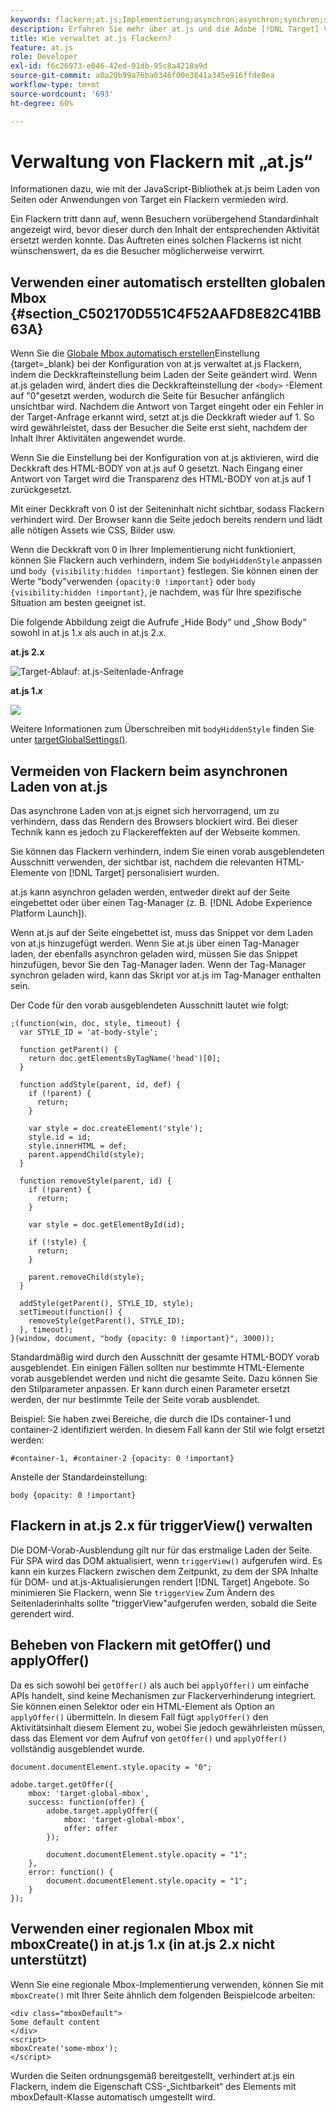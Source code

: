 ```yaml
---
keywords: flackern;at.js;Implementierung;asynchron;asynchron;synchron;synchron
description: Erfahren Sie mehr über at.js und die Adobe [!DNL Target] Vermeiden Sie Flackern (Standardinhalt wird vorübergehend angezeigt, bevor er durch Aktivitätsinhalte ersetzt wird) während des Seiten- oder App-Ladevorgangs.
title: Wie verwaltet at.js Flackern?
feature: at.js
role: Developer
exl-id: f6c26973-e046-42ed-91db-95c8a4210a9d
source-git-commit: a0a20b99a76ba0346f00e3841a345e916ffde8ea
workflow-type: tm+mt
source-wordcount: '693'
ht-degree: 60%

---
```


# Verwaltung von Flackern mit „at.js“

Informationen dazu, wie mit der JavaScript-Bibliothek at.js beim Laden von Seiten oder Anwendungen von Target ein Flackern vermieden wird.

Ein Flackern tritt dann auf, wenn Besuchern vorübergehend Standardinhalt angezeigt wird, bevor dieser durch den Inhalt der entsprechenden Aktivität ersetzt werden konnte. Das Auftreten eines solchen Flackerns ist nicht wünschenswert, da es die Besucher möglicherweise verwirrt.

## Verwenden einer automatisch erstellten globalen Mbox {#section_C502170D551C4F52AAFD8E82C41BB63A}

Wenn Sie die [Globale Mbox automatisch erstellen](https://developer.adobe.com/target/implement/client-side/atjs/global-mbox/global-mbox-overview/)Einstellung {target=_blank} bei der Konfiguration von at.js verwaltet at.js Flackern, indem die Deckkrafteinstellung beim Laden der Seite geändert wird. Wenn at.js geladen wird, ändert dies die Deckkrafteinstellung der `<body>` -Element auf &quot;0&quot;gesetzt werden, wodurch die Seite für Besucher anfänglich unsichtbar wird. Nachdem die Antwort von Target eingeht oder ein Fehler in der Target-Anfrage erkannt wird, setzt at.js die Deckkraft wieder auf 1. So wird gewährleistet, dass der Besucher die Seite erst sieht, nachdem der Inhalt Ihrer Aktivitäten angewendet wurde.

Wenn Sie die Einstellung bei der Konfiguration von at.js aktivieren, wird die Deckkraft des HTML-BODY von at.js auf 0 gesetzt. Nach Eingang einer Antwort von Target wird die Transparenz des HTML-BODY von at.js auf 1 zurückgesetzt.

Mit einer Deckkraft von 0 ist der Seiteninhalt nicht sichtbar, sodass Flackern verhindert wird. Der Browser kann die Seite jedoch bereits rendern und lädt alle nötigen Assets wie CSS, Bilder usw.

Wenn die Deckkraft von 0 in Ihrer Implementierung nicht funktioniert, können Sie Flackern auch verhindern, indem Sie `bodyHiddenStyle` anpassen und `body {visibility:hidden !important}` festlegen. Sie können einen der Werte &quot;body&quot;verwenden `{opacity:0 !important}` oder `body {visibility:hidden !important}`, je nachdem, was für Ihre spezifische Situation am besten geeignet ist.

Die folgende Abbildung zeigt die Aufrufe „Hide Body“ und „Show Body“ sowohl in at.js 1.*x* als auch in at.js 2.x.

**at.js 2.x**

![Target-Ablauf: at.js-Seitenlade-Anfrage](/help/main/c-implementing-target/c-implementing-target-for-client-side-web/assets/atjs-20-flow-page-load-request.png)

**at.js 1.*x***  

![](assets/target-flow2.png)

Weitere Informationen zum Überschreiben mit `bodyHiddenStyle` finden Sie unter [targetGlobalSettings()](https://developer.adobe.com/target/implement/client-side/atjs/atjs-functions/targetglobalsettings/).

## Vermeiden von Flackern beim asynchronen Laden von at.js

Das asynchrone Laden von at.js eignet sich hervorragend, um zu verhindern, dass das Rendern des Browsers blockiert wird. Bei dieser Technik kann es jedoch zu Flackereffekten auf der Webseite kommen.

Sie können das Flackern verhindern, indem Sie einen vorab ausgeblendeten Ausschnitt verwenden, der sichtbar ist, nachdem die relevanten HTML-Elemente von [!DNL Target] personalisiert wurden. 

at.js kann asynchron geladen werden, entweder direkt auf der Seite eingebettet oder über einen Tag-Manager (z. B. [!DNL Adobe Experience Platform Launch]).

Wenn at.js auf der Seite eingebettet ist, muss das Snippet vor dem Laden von at.js hinzugefügt werden. Wenn Sie at.js über einen Tag-Manager laden, der ebenfalls asynchron geladen wird, müssen Sie das Snippet hinzufügen, bevor Sie den Tag-Manager laden. Wenn der Tag-Manager synchron geladen wird, kann das Skript vor at.js im Tag-Manager enthalten sein.

Der Code für den vorab ausgeblendeten Ausschnitt lautet wie folgt:

```
;(function(win, doc, style, timeout) {
  var STYLE_ID = 'at-body-style';

  function getParent() {
    return doc.getElementsByTagName('head')[0];
  }

  function addStyle(parent, id, def) {
    if (!parent) {
      return;
    }

    var style = doc.createElement('style');
    style.id = id;
    style.innerHTML = def;
    parent.appendChild(style);
  }

  function removeStyle(parent, id) {
    if (!parent) {
      return;
    }

    var style = doc.getElementById(id);

    if (!style) {
      return;
    }

    parent.removeChild(style);
  }

  addStyle(getParent(), STYLE_ID, style);
  setTimeout(function() {
    removeStyle(getParent(), STYLE_ID);
  }, timeout);
}(window, document, "body {opacity: 0 !important}", 3000));
```

Standardmäßig wird durch den Ausschnitt der gesamte HTML-BODY vorab ausgeblendet. Ein einigen Fällen sollten nur bestimmte HTML-Elemente vorab ausgeblendet werden und nicht die gesamte Seite. Dazu können Sie den Stilparameter anpassen. Er kann durch einen Parameter ersetzt werden, der nur bestimmte Teile der Seite vorab ausblendet.

Beispiel: Sie haben zwei Bereiche, die durch die IDs container-1 und container-2 identifiziert werden. In diesem Fall kann der Stil wie folgt ersetzt werden:

```
#container-1, #container-2 {opacity: 0 !important}
```

Anstelle der Standardeinstellung:

```
body {opacity: 0 !important}
```

## Flackern in at.js 2.x für triggerView() verwalten

Die DOM-Vorab-Ausblendung gilt nur für das erstmalige Laden der Seite. Für SPA wird das DOM aktualisiert, wenn `triggerView()` aufgerufen wird. Es kann ein kurzes Flackern zwischen dem Zeitpunkt, zu dem der SPA Inhalte für DOM- und at.js-Aktualisierungen rendert [!DNL Target] Angebote.  So minimieren Sie Flackern, wenn Sie `triggerView` Zum Ändern des Seitenladerinhalts sollte &quot;triggerView&quot;aufgerufen werden, sobald die Seite gerendert wird.

## Beheben von Flackern mit getOffer() und applyOffer()

Da es sich sowohl bei `getOffer()` als auch bei `applyOffer()` um einfache APIs handelt, sind keine Mechanismen zur Flackerverhinderung integriert. Sie können einen Selektor oder ein HTML-Element als Option an `applyOffer()` übermitteln. In diesem Fall fügt `applyOffer()` den Aktivitätsinhalt diesem Element zu, wobei Sie jedoch gewährleisten müssen, dass das Element vor dem Aufruf von `getOffer()` und `applyOffer()` vollständig ausgeblendet wurde.

```
document.documentElement.style.opacity = "0";
 
adobe.target.getOffer({
    mbox: 'target-global-mbox',
    success: function(offer) {
        adobe.target.applyOffer({
            mbox: 'target-global-mbox',
            offer: offer
        });
 
        document.documentElement.style.opacity = "1";
    },
    error: function() {
        document.documentElement.style.opacity = "1";        
    }
});
```

## Verwenden einer regionalen Mbox mit mboxCreate() in at.js 1.x (in at.js 2.x nicht unterstützt)

Wenn Sie eine regionale Mbox-Implementierung verwenden, können Sie mit `mboxCreate()` mit Ihrer Seite ähnlich dem folgenden Beispielcode arbeiten:

```
<div class="mboxDefault">
Some default content
</div>
<script>
mboxCreate('some-mbox');
</script>
```

Wurden die Seiten ordnungsgemäß bereitgestellt, verhindert at.js ein Flackern, indem die Eigenschaft CSS-„Sichtbarkeit“ des Elements mit mboxDefault-Klasse automatisch umgestellt wird.
